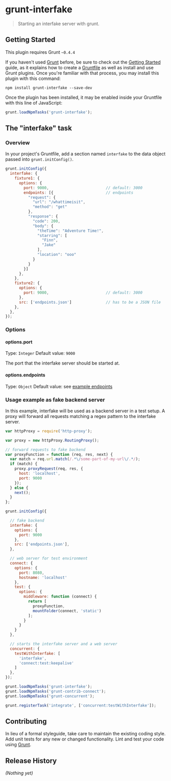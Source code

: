 # grunt-interfake

> Starting an interfake server with grunt.

## Getting Started
This plugin requires Grunt `~0.4.4`

If you haven't used [Grunt](http://gruntjs.com/) before, be sure to check out the [Getting Started](http://gruntjs.com/getting-started) guide, as it explains how to create a [Gruntfile](http://gruntjs.com/sample-gruntfile) as well as install and use Grunt plugins. Once you're familiar with that process, you may install this plugin with this command:

```shell
npm install grunt-interfake --save-dev
```

Once the plugin has been installed, it may be enabled inside your Gruntfile with this line of JavaScript:

```js
grunt.loadNpmTasks('grunt-interfake');
```

## The "interfake" task

### Overview
In your project's Gruntfile, add a section named `interfake` to the data object passed into `grunt.initConfig()`.

```js
grunt.initConfig({
  interfake: {
    fixture1: {
      options: {
        port: 9000,                         // default: 3000
        endpoints: [{                       // endpoints
          "request": {
            "url": "/whattimeisit",
            "method": "get"
          },
          "response": {
            "code": 200,
            "body": {
              "theTime": "Adventure Time!",
              "starring": [
                "Finn",
                "Jake"
              ],
              "location": "ooo"
            }
          }
        }]
      },
    },
    fixture2: {
      options: {
        port: 9000,                         // default: 3000
      },
      src: ['endpoints.json']               // has to be a JSON file
    },
  },
});
```

### Options

#### options.port
Type: `Integer`
Default value: `9000`

The port that the interfake server should be started at.

#### options.endpoints
Type: `Object`
Default value: see [example endpoints](https://github.com/basicallydan/interfake#example-more-examples-1)

### Usage example as fake backend server
In this example, interfake will be used as a backend server in a test setup. A proxy will forward all requests matching a regex pattern to the interfake server.

```js
var httpProxy = require('http-proxy');

var proxy = new httpProxy.RoutingProxy();

// forward requests to fake backend
var proxyFunction = function (req, res, next) {
  var match = req.url.match(/.*\/some-part-of-my-url\/.*/);
  if (match) {
    proxy.proxyRequest(req, res, {
      host: 'localhost',
      port: 9000
    });
  } else {
    next();
  }
};

grunt.initConfig({

  // fake backend
  interfake: {
    options: {
      port: 9000
    },
    src: ['endpoints.json'],
  },

  // web server for test environment
  connect: {
    options: {
      port: 8080,
      hostname: 'localhost'
    },
    test: {
      options: {
        middleware: function (connect) {
          return [
            proxyFunction,
            mountFolder(connect, 'static')
          ];
        }
      }
    }
  },

  // starts the interfake server and a web server
  concurrent: {
    testWithInterfake: [
      'interfake',
      'connect:test:keepalive'
    ]
  },
});

grunt.loadNpmTasks('grunt-interfake');
grunt.loadNpmTasks('grunt-contrib-connect');
grunt.loadNpmTasks('grunt-concurrent');

grunt.registerTask('integrate', ['concurrent:testWithInterfake']);
```

## Contributing
In lieu of a formal styleguide, take care to maintain the existing coding style. Add unit tests for any new or changed functionality. Lint and test your code using [Grunt](http://gruntjs.com/).

## Release History
_(Nothing yet)_
